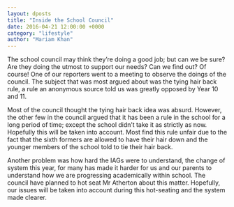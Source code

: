 ```yaml
---
layout: dposts
title: "Inside the School Council"
date: 2016-04-21 12:00:00 +0000
category: "lifestyle"
author: "Mariam Khan"
---
```

The school council may think they’re doing a good job; but can we be sure? Are they doing the utmost to support our needs? Can we find out? Of course! One of our reporters went to a meeting to observe the doings of the council. The subject that was most argued about was the tying hair back rule, a rule an anonymous source told us was greatly opposed by Year 10 and 11. 

Most of the council thought the tying hair back idea was absurd. However, the other few in the council argued that it has been a rule in the school for a long period of time; except the school didn’t take it as strictly as now. Hopefully this will be taken into account. Most find this rule unfair due to the fact that the sixth formers are allowed to have their hair down and the younger members of the school told to tie their hair back. 

Another problem was how hard the IAGs were to understand, the change of system this year, for many has made it harder for us and our parents to understand how we are progressing academically within school. The council have planned to hot seat Mr Atherton about this matter. Hopefully, our issues will be taken into account during this hot-seating and the system made clearer. 

